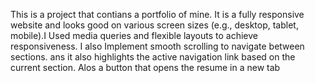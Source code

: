 This is a project that contians a portfolio of mine.
It is a fully responsive website and looks good on various screen sizes (e.g., desktop, tablet, mobile).I Used media queries and flexible layouts to achieve responsiveness.
I also Implement smooth scrolling to navigate between sections. ans it also highlights the active navigation link based on the current section.
Alos a button that opens the resume in a new tab
